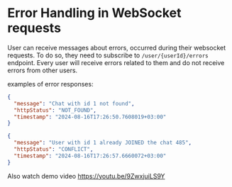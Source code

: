 # Error Handling in WebSocket requests

User can receive messages about errors, occurred during
their websocket requests. To do so, they need to subscribe 
to `/user/{userId}/errors` endpoint. Every user will receive
errors related to them and do not receive errors from other
users.

examples of error responses:
```json
{
  "message": "Chat with id 1 not found",
  "httpStatus": "NOT_FOUND",
  "timestamp": "2024-08-16T17:26:50.7608019+03:00"
}
```

```json
{
  "message": "User with id 1 already JOINED the chat 485",
  "httpStatus": "CONFLICT",
  "timestamp": "2024-08-16T17:26:57.6660072+03:00"
}
```
Also watch demo video https://youtu.be/9ZwxjuiLS9Y